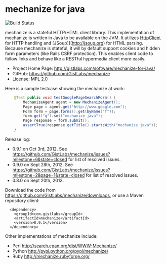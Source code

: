 mechanize for java
==========
[![Build Status](https://gistlabs.ci.cloudbees.com/job/mechanize/badge/icon)](https://gistlabs.ci.cloudbees.com/job/mechanize/)

mechanize is a stateful HTTP/HTML client library. This implementation of mechanize is 
written in Java to be available on the JVM. It utilizes 
[HttpClient](http://hc.apache.org/httpcomponents-client-ga/index.html) for HTTP handling 
and [JSoup]](http://jsoup.org) for HTML parsing. Because mechanize is stateful, it will by 
default support cookies and hidden form parameters (like Rails CSRF protection). 
This enables client code to follow links  and behave like a RESTful hypermedia client more easily.


* Project Home Page: http://gistlabs.com/software/mechanize-for-java/
* GitHub: https://github.com/GistLabs/mechanize
* License: [MPL 2.0](http://mozilla.org/MPL/2.0/)

Here is a sample testcase showing the mechanize at work:
```java
	@Test public void testGooglePageSearchForm() {
		MechanizeAgent agent = new MechanizeAgent();
		Page page = agent.get("http://www.google.com");
		Form form = page.forms().get(byName("f"));
		form.get("q").set("mechanize java");
		Page response = form.submit();
		assertTrue(response.getTitle().startsWith("mechanize java"));
	}
```

Release log:

* 0.9.1 on Oct 3rd, 2012. See https://github.com/GistLabs/mechanize/issues?milestone=6&state=closed for list of resolved issues.
* 0.9.0 on Sept 28th, 2012. See https://github.com/GistLabs/mechanize/issues?milestone=2&page=1&state=closed for list of resolved issues.
* 0.8.0 on Sept 20th, 2012.

Download the code from https://github.com/GistLabs/mechanize/downloads, or use a Maven repository client:
```
  <dependency>
    <groupId>com.gistlabs</groupId>
    <artifactId>mechanize</artifactId>
    <version>0.9.1</version>
  </dependency>
```

Other implementations of mechanize include:
* Perl http://search.cpan.org/dist/WWW-Mechanize/
* Python http://pypi.python.org/pypi/mechanize/
* Ruby http://mechanize.rubyforge.org/
